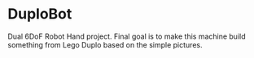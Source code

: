 # DuploBot
Dual 6DoF Robot Hand project. Final goal is to make this machine build something from Lego Duplo based on the simple pictures.
